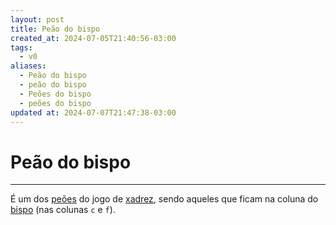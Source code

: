 ```yaml
---
layout: post
title: Peão do bispo
created_at: 2024-07-05T21:40:56-03:00
tags:
  - v0
aliases:
  - Peão do bispo
  - peão do bispo
  - Peões do bispo
  - peões do bispo
updated at: 2024-07-07T21:47:38-03:00
---
```

# Peão do bispo
----

É um dos [peões](_insight/2024/07/2024-07-06-Peão_xadrez.md) do jogo de [xadrez](api/2024/07/2024-07-06-Xadrez.md), sendo aqueles que ficam na coluna do [bispo](_insight/2024/07/2024-07-07-Bispo_xadrez.md) (nas colunas `c` e `f`).